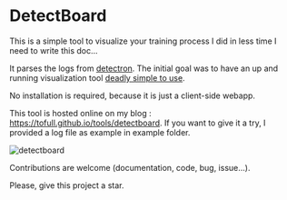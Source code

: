 # DetectBoard

This is a simple tool to visualize your training process I did in less time I need to write this doc...

It parses the logs from [detectron](https://github.com/facebookresearch/Detectron). The initial goal was to have an up and running visualization tool [deadly simple to use](https://github.com/facebookresearch/Detectron/issues/66). 

No installation is required, because it is just a client-side webapp.

This tool is hosted online on my blog : https://tofull.github.io/tools/detectboard.
If you want to give it a try, I provided a log file as example in example folder.

![detectboard](src/detectboard.gif)

Contributions are welcome (documentation, code, bug, issue...).

Please, give this project a star.